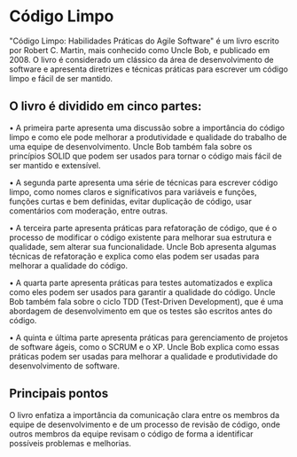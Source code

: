 # Código Limpo
"Código Limpo: Habilidades Práticas do Agile Software" é um livro escrito por Robert C. Martin, mais conhecido como Uncle Bob, e publicado em 2008. O livro é considerado um clássico da área de desenvolvimento de software e apresenta diretrizes e técnicas práticas para escrever um código limpo e fácil de ser mantido.

## O livro é dividido em cinco partes:

• A primeira parte apresenta uma discussão sobre a importância do código limpo e como ele pode melhorar a produtividade e qualidade do trabalho de uma equipe de desenvolvimento. Uncle Bob também fala sobre os princípios SOLID que podem ser usados para tornar o código mais fácil de ser mantido e extensível.

• A segunda parte apresenta uma série de técnicas para escrever código limpo, como nomes claros e significativos para variáveis e funções, funções curtas e bem definidas, evitar duplicação de código, usar comentários com moderação, entre outras.

• A terceira parte apresenta práticas para refatoração de código, que é o processo de modificar o código existente para melhorar sua estrutura e qualidade, sem alterar sua funcionalidade. Uncle Bob apresenta algumas técnicas de refatoração e explica como elas podem ser usadas para melhorar a qualidade do código.

• A quarta parte apresenta práticas para testes automatizados e explica como eles podem ser usados para garantir a qualidade do código. Uncle Bob também fala sobre o ciclo TDD (Test-Driven Development), que é uma abordagem de desenvolvimento em que os testes são escritos antes do código.

• A quinta e última parte apresenta práticas para gerenciamento de projetos de software ágeis, como o SCRUM e o XP. Uncle Bob explica como essas práticas podem ser usadas para melhorar a qualidade e produtividade do desenvolvimento de software.

## Principais pontos
O livro enfatiza a importância da comunicação clara entre os membros da equipe de desenvolvimento e de um processo de revisão de código, onde outros membros da equipe revisam o código de forma a identificar possíveis problemas e melhorias.


